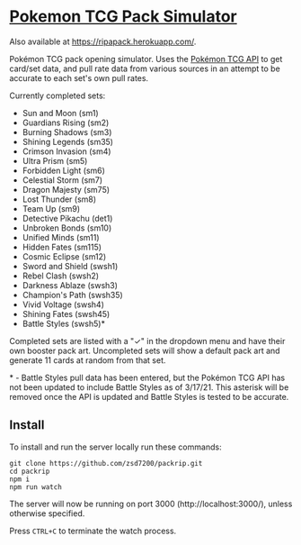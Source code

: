 # [Pokemon TCG Pack Simulator](http://www.openpkmn.cards/)
Also available at https://ripapack.herokuapp.com/.

Pokémon TCG pack opening simulator. Uses the [Pokémon TCG API](https://pokemontcg.io/) to get card/set data, and pull rate data from various sources in an attempt to be accurate to each set's own pull rates.

Currently completed sets:
- Sun and Moon (sm1)
- Guardians Rising (sm2)
- Burning Shadows (sm3)
- Shining Legends (sm35)
- Crimson Invasion (sm4)
- Ultra Prism (sm5)
- Forbidden Light (sm6)
- Celestial Storm (sm7)
- Dragon Majesty (sm75)
- Lost Thunder (sm8)
- Team Up (sm9)
- Detective Pikachu (det1)
- Unbroken Bonds (sm10)
- Unified Minds (sm11)
- Hidden Fates (sm115)
- Cosmic Eclipse (sm12)
- Sword and Shield (swsh1)
- Rebel Clash (swsh2)
- Darkness Ablaze (swsh3)
- Champion's Path (swsh35)
- Vivid Voltage (swsh4)
- Shining Fates (swsh45)
- Battle Styles (swsh5)\*

Completed sets are listed with a "✓" in the dropdown menu and have their own booster pack art. Uncompleted sets will show a default pack art and generate 11 cards at random from that set.

\* - Battle Styles pull data has been entered, but the Pokémon TCG API has not been updated to include Battle Styles as of 3/17/21. This asterisk will be removed once the API is updated and Battle Styles is tested to be accurate. 

## Install
To install and run the server locally run these commands:
```
git clone https://github.com/zsd7200/packrip.git
cd packrip
npm i
npm run watch
```
The server will now be running on port 3000 (http://localhost:3000/), unless otherwise specified.

Press `CTRL+C` to terminate the watch process.

